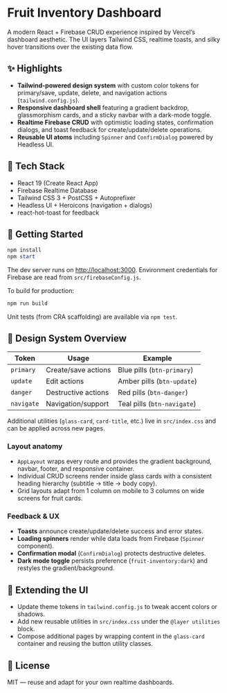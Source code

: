 # Fruit Inventory Dashboard

A modern React + Firebase CRUD experience inspired by Vercel’s dashboard aesthetic. The UI layers Tailwind CSS, realtime toasts, and silky hover transitions over the existing data flow.

## ✨ Highlights

- **Tailwind-powered design system** with custom color tokens for primary/save, update, delete, and navigation actions (`tailwind.config.js`).
- **Responsive dashboard shell** featuring a gradient backdrop, glassmorphism cards, and a sticky navbar with a dark-mode toggle.
- **Realtime Firebase CRUD** with optimistic loading states, confirmation dialogs, and toast feedback for create/update/delete operations.
- **Reusable UI atoms** including `Spinner` and `ConfirmDialog` powered by Headless UI.

## 🧱 Tech Stack

- React 19 (Create React App)
- Firebase Realtime Database
- Tailwind CSS 3 + PostCSS + Autoprefixer
- Headless UI + Heroicons (navigation + dialogs)
- react-hot-toast for feedback

## 🚀 Getting Started

```powershell
npm install
npm start
```

The dev server runs on [http://localhost:3000](http://localhost:3000). Environment credentials for Firebase are read from `src/firebaseConfig.js`.

To build for production:

```powershell
npm run build
```

Unit tests (from CRA scaffolding) are available via `npm test`.

## 🎨 Design System Overview

| Token | Usage | Example |
| --- | --- | --- |
| `primary` | Create/save actions | Blue pills (`btn-primary`) |
| `update` | Edit actions | Amber pills (`btn-update`) |
| `danger` | Destructive actions | Red pills (`btn-danger`) |
| `navigate` | Navigation/support | Teal pills (`btn-navigate`) |

Additional utilities (`glass-card`, `card-title`, etc.) live in `src/index.css` and can be applied across new pages.

### Layout anatomy

- `AppLayout` wraps every route and provides the gradient background, navbar, footer, and responsive container.
- Individual CRUD screens render inside glass cards with a consistent heading hierarchy (subtitle → title → body copy).
- Grid layouts adapt from 1 column on mobile to 3 columns on wide screens for fruit cards.

### Feedback & UX

- **Toasts** announce create/update/delete success and error states.
- **Loading spinners** render while data loads from Firebase (`Spinner` component).
- **Confirmation modal** (`ConfirmDialog`) protects destructive deletes.
- **Dark mode toggle** persists preference (`fruit-inventory:dark`) and restyles the gradient/background.

## 🔧 Extending the UI

- Update theme tokens in `tailwind.config.js` to tweak accent colors or shadows.
- Add new reusable utilities in `src/index.css` under the `@layer utilities` block.
- Compose additional pages by wrapping content in the `glass-card` container and reusing the button utility classes.

## 📄 License

MIT — reuse and adapt for your own realtime dashboards.
